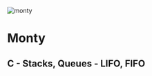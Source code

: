 ![monty](https://github.com/El-gibbor/monty/assets/107848793/7c767f98-5d48-447a-ba0c-e5d0ecb8d381)
# Monty  
## C - Stacks, Queues - LIFO, FIFO
